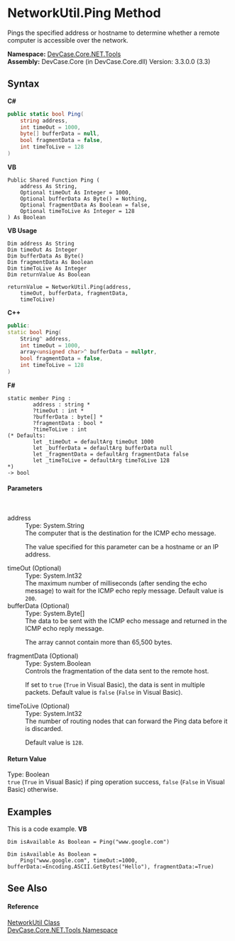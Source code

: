 # NetworkUtil.Ping Method 
 

Pings the specified address or hostname to determine whether a remote computer is accessible over the network.

**Namespace:**&nbsp;<a href="N_DevCase_Core_NET_Tools">DevCase.Core.NET.Tools</a><br />**Assembly:**&nbsp;DevCase.Core (in DevCase.Core.dll) Version: 3.3.0.0 (3.3)

## Syntax

**C#**<br />
``` C#
public static bool Ping(
	string address,
	int timeOut = 1000,
	byte[] bufferData = null,
	bool fragmentData = false,
	int timeToLive = 128
)
```

**VB**<br />
``` VB
Public Shared Function Ping ( 
	address As String,
	Optional timeOut As Integer = 1000,
	Optional bufferData As Byte() = Nothing,
	Optional fragmentData As Boolean = false,
	Optional timeToLive As Integer = 128
) As Boolean
```

**VB Usage**<br />
``` VB Usage
Dim address As String
Dim timeOut As Integer
Dim bufferData As Byte()
Dim fragmentData As Boolean
Dim timeToLive As Integer
Dim returnValue As Boolean

returnValue = NetworkUtil.Ping(address, 
	timeOut, bufferData, fragmentData, 
	timeToLive)
```

**C++**<br />
``` C++
public:
static bool Ping(
	String^ address, 
	int timeOut = 1000, 
	array<unsigned char>^ bufferData = nullptr, 
	bool fragmentData = false, 
	int timeToLive = 128
)
```

**F#**<br />
``` F#
static member Ping : 
        address : string * 
        ?timeOut : int * 
        ?bufferData : byte[] * 
        ?fragmentData : bool * 
        ?timeToLive : int 
(* Defaults:
        let _timeOut = defaultArg timeOut 1000
        let _bufferData = defaultArg bufferData null
        let _fragmentData = defaultArg fragmentData false
        let _timeToLive = defaultArg timeToLive 128
*)
-> bool 

```


#### Parameters
&nbsp;<dl><dt>address</dt><dd>Type: System.String<br />The computer that is the destination for the ICMP echo message. 

 The value specified for this parameter can be a hostname or an IP address.</dd><dt>timeOut (Optional)</dt><dd>Type: System.Int32<br />The maximum number of milliseconds (after sending the echo message) to wait for the ICMP echo reply message. Default value is `200`.</dd><dt>bufferData (Optional)</dt><dd>Type: System.Byte[]<br />The data to be sent with the ICMP echo message and returned in the ICMP echo reply message. 

 The array cannot contain more than 65,500 bytes.</dd><dt>fragmentData (Optional)</dt><dd>Type: System.Boolean<br />Controls the fragmentation of the data sent to the remote host. 

 If set to `true` (`True` in Visual Basic), the data is sent in multiple packets. Default value is `false` (`False` in Visual Basic).</dd><dt>timeToLive (Optional)</dt><dd>Type: System.Int32<br />The number of routing nodes that can forward the Ping data before it is discarded. 

 Default value is `128`.</dd></dl>

#### Return Value
Type: Boolean<br />`true` (`True` in Visual Basic) if ping operation success, `false` (`False` in Visual Basic) otherwise.

## Examples
This is a code example. 
**VB**<br />
``` VB
Dim isAvailable As Boolean = Ping("www.google.com")

Dim isAvailable As Boolean =
    Ping("www.google.com", timeOut:=1000, bufferData:=Encoding.ASCII.GetBytes("Hello"), fragmentData:=True)
```


## See Also


#### Reference
<a href="T_DevCase_Core_NET_Tools_NetworkUtil">NetworkUtil Class</a><br /><a href="N_DevCase_Core_NET_Tools">DevCase.Core.NET.Tools Namespace</a><br />